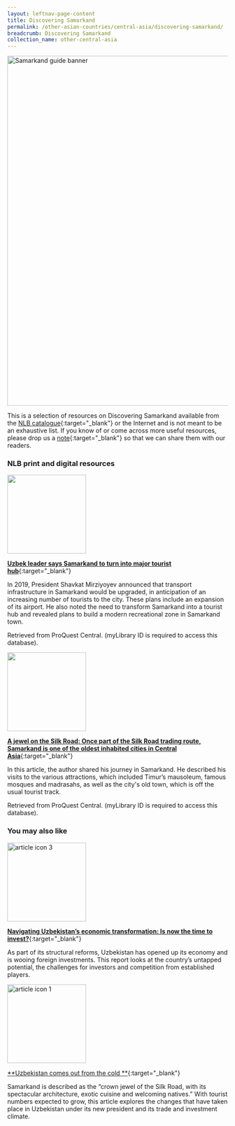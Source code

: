 ```yaml
---
layout: leftnav-page-content
title: Discovering Samarkand
permalink: /other-asian-countries/central-asia/discovering-samarkand/
breadcrumb: Discovering Samarkand
collection_name: other-central-asia
---
```


<img src="\images\test\samarkand-guide-test.jpg" alt="Samarkand guide banner" style="width:800px;" />

This is a selection of resources on Discovering Samarkand available from the [NLB catalogue](http://catalogue.nlb.gov.sg/){:target="_blank"} or the Internet and is not meant to be an exhaustive list. If you know of or come across more useful resources, please drop us a [note](mailto:ref@nlb.gov.sg){:target="_blank"} so that we can share them with our readers. 

### **NLB print and digital resources**

<img src="/images/resources/Database 1.jpg" style="width:180px;" />

[**Uzbek leader says Samarkand to turn into major tourist hub**](http://eresources.nlb.gov.sg/Main/Browse?startsWith=P){:target="_blank"}

In 2019, President Shavkat Mirziyoyev announced that transport infrastructure in Samarkand would be upgraded, in anticipation of an increasing number of tourists to the city. These plans include an expansion of its airport. He also noted the need to transform Samarkand into a tourist hub and revealed plans to build a modern recreational zone in Samarkand town. 

Retrieved from ProQuest Central. (myLibrary ID is required to access this database).

<img src="/images/resources/Database 2.jpg" style="width:180px;" />

[**A jewel on the Silk Road: Once part of the Silk Road trading route, Samarkand is one of the oldest inhabited cities in Central Asia**](http://eresources.nlb.gov.sg/Main/Browse?startsWith=P){:target="_blank"}

In this article, the author shared his journey in Samarkand. He described his visits to the various attractions, which included Timur’s mausoleum, famous mosques and madrasahs, as well as the city's old town, which is off the usual tourist track.

Retrieved from ProQuest Central. (myLibrary ID is required to access this database).

### **You may also like**

<img src="/images/resources/Article 3.jpg" alt="article icon 3" style="width:180px;" />

[**Navigating Uzbekistan’s economic transformation: Is now the time to invest?**](https://assets.kpmg/content/dam/kpmg/uk/pdf/2018/11/corporate-intelligence-navigating-uzbekistans-economic-transformation.pdf){:target="_blank"}

As part of its structural reforms, Uzbekistan has opened up its economy and is wooing foreign investments. This report looks at the country’s untapped potential, the challenges for investors and competition from established players.

<img src="/images/resources/Article 2.jpg" alt="article icon 1" style="width:180px;" />

[**Uzbekistan comes out from the cold **](https://www.asiatimes.com/2019/11/article/uzbekistan-comes-out-of-the-cold/){:target="_blank"}

Samarkand is described as the “crown jewel of the Silk Road, with its spectacular architecture, exotic cuisine and welcoming natives.” With tourist numbers expected to grow, this article explores the changes that have taken place in Uzbekistan under its new president and its trade and investment climate.